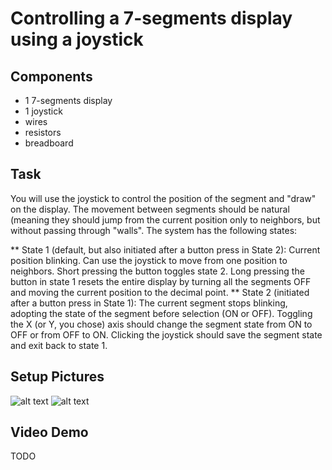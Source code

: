 # Controlling a 7-segments display using a joystick #

## Components 

* 1 7-segments display
* 1 joystick
* wires
* resistors
* breadboard

## Task

You will use the joystick to control the position of the segment and "draw" on the display. The movement between segments should be natural (meaning they should jump from the current position
only to neighbors, but without passing through "walls". The system has the following states:

** State 1 (default, but also initiated after a button press in State 2): Current position blinking. Can use the joystick to move from one position to neighbors. Short pressing the button toggles state
2. Long pressing the button in state 1 resets the entire display by turning all the segments OFF and moving the current position to the decimal point.
** State 2 (initiated after a button press in State 1): The current segment stops blinking, adopting the state of the segment before selection (ON or OFF). Toggling the X (or Y, you chose) axis should
change the segment state from ON to OFF or from OFF to ON. Clicking the joystick should save the segment state and exit back to state 1.

## Setup Pictures
![alt text](https://github.com/ralucsandu/IntroductionToRobotics/blob/main/Homework2/setup-picture.jpeg?raw=true)
![alt text](https://github.com/ralucsandu/IntroductionToRobotics/blob/main/Homework2/setup-picture-2.jpeg?raw=true)

## Video Demo
TODO

